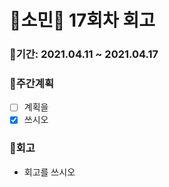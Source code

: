 # 🌼소민🌼 17회차 회고

### 🥕기간: 2021.04.11 ~ 2021.04.17

### 🍆주간계획

- [ ] 계획을
- [x] 쓰시오

 ### 🥦회고

 - 회고를 쓰시오
